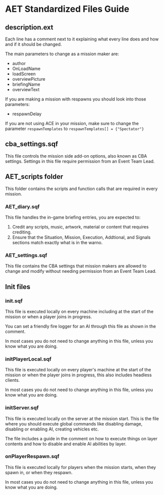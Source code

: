 # AET Standardized Files Guide
## description.ext
Each line has a comment next to it explaining what every line does and how and if it should be changed.

The main parameters to change as a mission maker are:
* author
* OnLoadName
* loadScreen
* overviewPicture
* briefingName
* overviewText

If you are making a mission with respawns you should look into those parameters:
* respawnDelay

If you are not using ACE in your mission, make sure to change the parameter `respawnTemplates` to `respawnTemplates[] = {"Spectator"}`

## cba_settings.sqf
This file controls the mission side add-on options, also known as CBA settings. Settings in this file require permission from an Event Team Lead.

## AET_scripts folder
This folder contains the scripts and function calls that are required in every mission.

### AET_diary.sqf
This file handles the in-game briefing entries, you are expected to:
1. Credit any scripts, music, artwork, material or content that requires crediting.
2. Ensure that the Situation, Mission, Execution, Addtional, and Signals sections match exactly what is in the warno.

### AET_settings.sqf
This file contains the CBA settings that mission makers are allowed to change and modify without needing permission from an Event Team Lead.

## Init files
### init.sqf
This file is executed locally on every machine including at the start of the mission or when a player joins in progress.

You can set a friendly fire logger for an AI through this file as shown in the comment.

In most cases you do not need to change anything in this file, unless you know what you are doing.

### initPlayerLocal.sqf
This file is executed locally on every player's machine at the start of the mission or when the player joins in progress, this also includes headless clients.

In most cases you do not need to change anything in this file, unless you know what you are doing.

### initServer.sqf
This file is executed locally on the server at the mission start. This is the file where you should execute global commands like disabling damage, disabling or enabling AI, creating vehicles etc.

The file includes a guide in the comment on how to execute things on layer contents and how to disable and enable AI abilities by layer.

### onPlayerRespawn.sqf
This file is executed locally for players when the mission starts, when they spawn in, or when they respawn.

In most cases you do not need to change anything in this file, unless you know what you are doing.